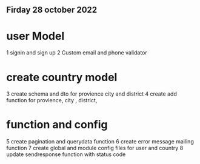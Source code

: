 ## Firday 28 october 2022

# user Model

1 signin and sign up
2 Custom email and phone validator

# create country model

3 create schema and dto for provience city and district
4 create add function for provience, city , district,

# function and config

5 create pagination and querydata function
6 create error message mailing function
7 create global and module config files for user and country
8 update sendresponse function with status code
